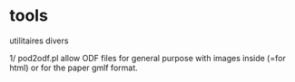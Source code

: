 tools
=====

utilitaires divers

1/ pod2odf.pl allow ODF files for general purpose with images inside (=for html) or for the paper gmlf format.
